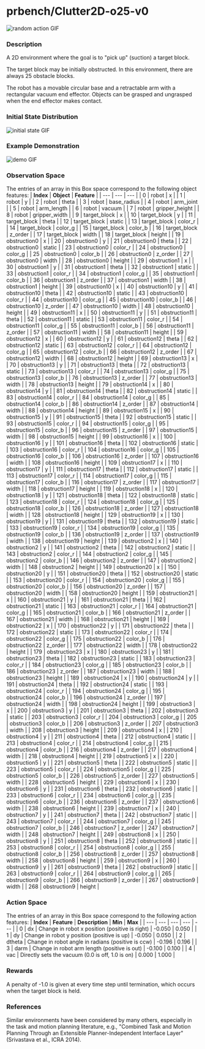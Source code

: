 # prbench/Clutter2D-o25-v0
![random action GIF](assets/random_action_gifs/Clutter2D-o25.gif)

### Description
A 2D environment where the goal is to "pick up" (suction) a target block.

The target block may be initially obstructed. In this environment, there are always 25 obstacle blocks.
    
The robot has a movable circular base and a retractable arm with a rectangular vacuum end effector. Objects can be grasped and ungrasped when the end effector makes contact.

### Initial State Distribution
![initial state GIF](assets/initial_state_gifs/Clutter2D-o25.gif)

### Example Demonstration
![demo GIF](assets/demo_gifs/Clutter2D-o25.gif)

### Observation Space
The entries of an array in this Box space correspond to the following object features:
| **Index** | **Object** | **Feature** |
| --- | --- | --- |
| 0 | robot | x |
| 1 | robot | y |
| 2 | robot | theta |
| 3 | robot | base_radius |
| 4 | robot | arm_joint |
| 5 | robot | arm_length |
| 6 | robot | vacuum |
| 7 | robot | gripper_height |
| 8 | robot | gripper_width |
| 9 | target_block | x |
| 10 | target_block | y |
| 11 | target_block | theta |
| 12 | target_block | static |
| 13 | target_block | color_r |
| 14 | target_block | color_g |
| 15 | target_block | color_b |
| 16 | target_block | z_order |
| 17 | target_block | width |
| 18 | target_block | height |
| 19 | obstruction0 | x |
| 20 | obstruction0 | y |
| 21 | obstruction0 | theta |
| 22 | obstruction0 | static |
| 23 | obstruction0 | color_r |
| 24 | obstruction0 | color_g |
| 25 | obstruction0 | color_b |
| 26 | obstruction0 | z_order |
| 27 | obstruction0 | width |
| 28 | obstruction0 | height |
| 29 | obstruction1 | x |
| 30 | obstruction1 | y |
| 31 | obstruction1 | theta |
| 32 | obstruction1 | static |
| 33 | obstruction1 | color_r |
| 34 | obstruction1 | color_g |
| 35 | obstruction1 | color_b |
| 36 | obstruction1 | z_order |
| 37 | obstruction1 | width |
| 38 | obstruction1 | height |
| 39 | obstruction10 | x |
| 40 | obstruction10 | y |
| 41 | obstruction10 | theta |
| 42 | obstruction10 | static |
| 43 | obstruction10 | color_r |
| 44 | obstruction10 | color_g |
| 45 | obstruction10 | color_b |
| 46 | obstruction10 | z_order |
| 47 | obstruction10 | width |
| 48 | obstruction10 | height |
| 49 | obstruction11 | x |
| 50 | obstruction11 | y |
| 51 | obstruction11 | theta |
| 52 | obstruction11 | static |
| 53 | obstruction11 | color_r |
| 54 | obstruction11 | color_g |
| 55 | obstruction11 | color_b |
| 56 | obstruction11 | z_order |
| 57 | obstruction11 | width |
| 58 | obstruction11 | height |
| 59 | obstruction12 | x |
| 60 | obstruction12 | y |
| 61 | obstruction12 | theta |
| 62 | obstruction12 | static |
| 63 | obstruction12 | color_r |
| 64 | obstruction12 | color_g |
| 65 | obstruction12 | color_b |
| 66 | obstruction12 | z_order |
| 67 | obstruction12 | width |
| 68 | obstruction12 | height |
| 69 | obstruction13 | x |
| 70 | obstruction13 | y |
| 71 | obstruction13 | theta |
| 72 | obstruction13 | static |
| 73 | obstruction13 | color_r |
| 74 | obstruction13 | color_g |
| 75 | obstruction13 | color_b |
| 76 | obstruction13 | z_order |
| 77 | obstruction13 | width |
| 78 | obstruction13 | height |
| 79 | obstruction14 | x |
| 80 | obstruction14 | y |
| 81 | obstruction14 | theta |
| 82 | obstruction14 | static |
| 83 | obstruction14 | color_r |
| 84 | obstruction14 | color_g |
| 85 | obstruction14 | color_b |
| 86 | obstruction14 | z_order |
| 87 | obstruction14 | width |
| 88 | obstruction14 | height |
| 89 | obstruction15 | x |
| 90 | obstruction15 | y |
| 91 | obstruction15 | theta |
| 92 | obstruction15 | static |
| 93 | obstruction15 | color_r |
| 94 | obstruction15 | color_g |
| 95 | obstruction15 | color_b |
| 96 | obstruction15 | z_order |
| 97 | obstruction15 | width |
| 98 | obstruction15 | height |
| 99 | obstruction16 | x |
| 100 | obstruction16 | y |
| 101 | obstruction16 | theta |
| 102 | obstruction16 | static |
| 103 | obstruction16 | color_r |
| 104 | obstruction16 | color_g |
| 105 | obstruction16 | color_b |
| 106 | obstruction16 | z_order |
| 107 | obstruction16 | width |
| 108 | obstruction16 | height |
| 109 | obstruction17 | x |
| 110 | obstruction17 | y |
| 111 | obstruction17 | theta |
| 112 | obstruction17 | static |
| 113 | obstruction17 | color_r |
| 114 | obstruction17 | color_g |
| 115 | obstruction17 | color_b |
| 116 | obstruction17 | z_order |
| 117 | obstruction17 | width |
| 118 | obstruction17 | height |
| 119 | obstruction18 | x |
| 120 | obstruction18 | y |
| 121 | obstruction18 | theta |
| 122 | obstruction18 | static |
| 123 | obstruction18 | color_r |
| 124 | obstruction18 | color_g |
| 125 | obstruction18 | color_b |
| 126 | obstruction18 | z_order |
| 127 | obstruction18 | width |
| 128 | obstruction18 | height |
| 129 | obstruction19 | x |
| 130 | obstruction19 | y |
| 131 | obstruction19 | theta |
| 132 | obstruction19 | static |
| 133 | obstruction19 | color_r |
| 134 | obstruction19 | color_g |
| 135 | obstruction19 | color_b |
| 136 | obstruction19 | z_order |
| 137 | obstruction19 | width |
| 138 | obstruction19 | height |
| 139 | obstruction2 | x |
| 140 | obstruction2 | y |
| 141 | obstruction2 | theta |
| 142 | obstruction2 | static |
| 143 | obstruction2 | color_r |
| 144 | obstruction2 | color_g |
| 145 | obstruction2 | color_b |
| 146 | obstruction2 | z_order |
| 147 | obstruction2 | width |
| 148 | obstruction2 | height |
| 149 | obstruction20 | x |
| 150 | obstruction20 | y |
| 151 | obstruction20 | theta |
| 152 | obstruction20 | static |
| 153 | obstruction20 | color_r |
| 154 | obstruction20 | color_g |
| 155 | obstruction20 | color_b |
| 156 | obstruction20 | z_order |
| 157 | obstruction20 | width |
| 158 | obstruction20 | height |
| 159 | obstruction21 | x |
| 160 | obstruction21 | y |
| 161 | obstruction21 | theta |
| 162 | obstruction21 | static |
| 163 | obstruction21 | color_r |
| 164 | obstruction21 | color_g |
| 165 | obstruction21 | color_b |
| 166 | obstruction21 | z_order |
| 167 | obstruction21 | width |
| 168 | obstruction21 | height |
| 169 | obstruction22 | x |
| 170 | obstruction22 | y |
| 171 | obstruction22 | theta |
| 172 | obstruction22 | static |
| 173 | obstruction22 | color_r |
| 174 | obstruction22 | color_g |
| 175 | obstruction22 | color_b |
| 176 | obstruction22 | z_order |
| 177 | obstruction22 | width |
| 178 | obstruction22 | height |
| 179 | obstruction23 | x |
| 180 | obstruction23 | y |
| 181 | obstruction23 | theta |
| 182 | obstruction23 | static |
| 183 | obstruction23 | color_r |
| 184 | obstruction23 | color_g |
| 185 | obstruction23 | color_b |
| 186 | obstruction23 | z_order |
| 187 | obstruction23 | width |
| 188 | obstruction23 | height |
| 189 | obstruction24 | x |
| 190 | obstruction24 | y |
| 191 | obstruction24 | theta |
| 192 | obstruction24 | static |
| 193 | obstruction24 | color_r |
| 194 | obstruction24 | color_g |
| 195 | obstruction24 | color_b |
| 196 | obstruction24 | z_order |
| 197 | obstruction24 | width |
| 198 | obstruction24 | height |
| 199 | obstruction3 | x |
| 200 | obstruction3 | y |
| 201 | obstruction3 | theta |
| 202 | obstruction3 | static |
| 203 | obstruction3 | color_r |
| 204 | obstruction3 | color_g |
| 205 | obstruction3 | color_b |
| 206 | obstruction3 | z_order |
| 207 | obstruction3 | width |
| 208 | obstruction3 | height |
| 209 | obstruction4 | x |
| 210 | obstruction4 | y |
| 211 | obstruction4 | theta |
| 212 | obstruction4 | static |
| 213 | obstruction4 | color_r |
| 214 | obstruction4 | color_g |
| 215 | obstruction4 | color_b |
| 216 | obstruction4 | z_order |
| 217 | obstruction4 | width |
| 218 | obstruction4 | height |
| 219 | obstruction5 | x |
| 220 | obstruction5 | y |
| 221 | obstruction5 | theta |
| 222 | obstruction5 | static |
| 223 | obstruction5 | color_r |
| 224 | obstruction5 | color_g |
| 225 | obstruction5 | color_b |
| 226 | obstruction5 | z_order |
| 227 | obstruction5 | width |
| 228 | obstruction5 | height |
| 229 | obstruction6 | x |
| 230 | obstruction6 | y |
| 231 | obstruction6 | theta |
| 232 | obstruction6 | static |
| 233 | obstruction6 | color_r |
| 234 | obstruction6 | color_g |
| 235 | obstruction6 | color_b |
| 236 | obstruction6 | z_order |
| 237 | obstruction6 | width |
| 238 | obstruction6 | height |
| 239 | obstruction7 | x |
| 240 | obstruction7 | y |
| 241 | obstruction7 | theta |
| 242 | obstruction7 | static |
| 243 | obstruction7 | color_r |
| 244 | obstruction7 | color_g |
| 245 | obstruction7 | color_b |
| 246 | obstruction7 | z_order |
| 247 | obstruction7 | width |
| 248 | obstruction7 | height |
| 249 | obstruction8 | x |
| 250 | obstruction8 | y |
| 251 | obstruction8 | theta |
| 252 | obstruction8 | static |
| 253 | obstruction8 | color_r |
| 254 | obstruction8 | color_g |
| 255 | obstruction8 | color_b |
| 256 | obstruction8 | z_order |
| 257 | obstruction8 | width |
| 258 | obstruction8 | height |
| 259 | obstruction9 | x |
| 260 | obstruction9 | y |
| 261 | obstruction9 | theta |
| 262 | obstruction9 | static |
| 263 | obstruction9 | color_r |
| 264 | obstruction9 | color_g |
| 265 | obstruction9 | color_b |
| 266 | obstruction9 | z_order |
| 267 | obstruction9 | width |
| 268 | obstruction9 | height |


### Action Space
The entries of an array in this Box space correspond to the following action features:
| **Index** | **Feature** | **Description** | **Min** | **Max** |
| --- | --- | --- | --- | --- |
| 0 | dx | Change in robot x position (positive is right) | -0.050 | 0.050 |
| 1 | dy | Change in robot y position (positive is up) | -0.050 | 0.050 |
| 2 | dtheta | Change in robot angle in radians (positive is ccw) | -0.196 | 0.196 |
| 3 | darm | Change in robot arm length (positive is out) | -0.100 | 0.100 |
| 4 | vac | Directly sets the vacuum (0.0 is off, 1.0 is on) | 0.000 | 1.000 |


### Rewards
A penalty of -1.0 is given at every time step until termination, which occurs when the target block is held.


### References
Similar environments have been considered by many others, especially in the task and motion planning literature, e.g., "Combined Task and Motion Planning Through an Extensible Planner-Independent Interface Layer" (Srivastava et al., ICRA 2014).
